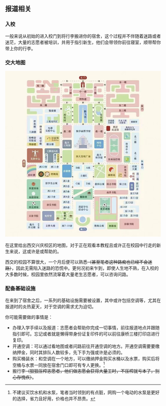 ## 报道相关

### 入校

一般来说从初始的进入校门到将行李搬进你的宿舍，这个过程并不伴随着迷路或者迷茫，大量的志愿者被培训，并用于指引新生，他们会带领你前往寝室，顺带帮你带上你的行李。

### 交大地图

![](../images/map.jpg)

在这里给出西交兴庆校区的地图，对于正在观看本教程且或许正在校园中行走的新生来说，这或许是或帮助的。

西交的校园不算很大，一个月后便可以熟悉<del>（甚至笔者这种路痴也已经不会迷路）</del>，因此无需陷入迷路的恐慌中。更何况初来乍到，即使人生地不熟，在入校的大多数时候，校园里依然流窜着大量老生志愿者，可以咨询问路。

### 配备基础设施

在来到了宿舍之后，一系列的基础设施需要被设置，其中或许包括空调等，尤其在报道时的炎热夏天，对于空调的需求尤为迫切。

你可能需要做的事情是：

- 办理入学手续以及报道：志愿者会帮助你完成一切事情，前往报道地点并跟随指引即可。忘记或者就是懒得带身份证复印件的可以前往康桥三楼打印店进行复印。
- 开通空调：可以通过看地图或者问路前往开通空调的地方。开通空调需要要缴纳押金，同时其排队人数较多，先下手为强或许是必须的。
- 购买桶装水：和空调在一个地方，可以缴纳押金购买水桶以及水票，购买后将空桶与水票一同放在宿舍门口即可有专人更换。[^1]
- 搬行李<del>（狠狠压榨志愿者，他们做志愿会获得大量工时，不压榨就亏本了，别心存愧疚）</del>。

[^1]: 不建议买饮水机和水泵，笔者当时领到的有点脏，网购一个电动的水泵是更好的选择，省力且好用，价格也并不昂贵。